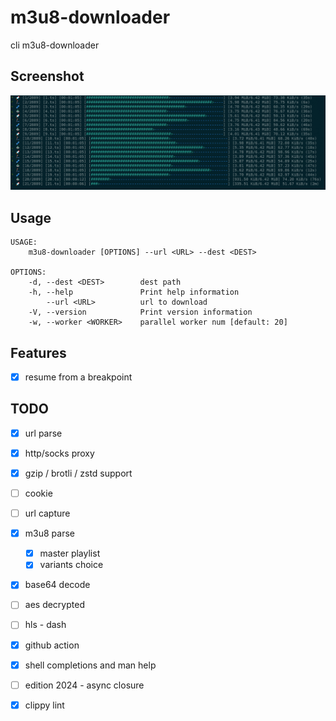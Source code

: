 # m3u8-downloader

cli m3u8-downloader

## Screenshot

![preview.png](https://github.com/someoneonsmile/m3u8-downloader/blob/main/img/preview.png?raw=true)

## Usage

```
USAGE:
    m3u8-downloader [OPTIONS] --url <URL> --dest <DEST>

OPTIONS:
    -d, --dest <DEST>        dest path
    -h, --help               Print help information
        --url <URL>          url to download
    -V, --version            Print version information
    -w, --worker <WORKER>    parallel worker num [default: 20]
```

## Features

- [x] resume from a breakpoint

## TODO

- [x] url parse
- [x] http/socks proxy
- [x] gzip / brotli / zstd support
- [ ] cookie
- [ ] url capture
- [x] m3u8 parse
  - [x] master playlist
  - [x] variants choice
- [x] base64 decode
- [ ] aes decrypted
- [ ] hls - dash

- [x] github action
- [x] shell completions and man help
- [ ] edition 2024 - async closure
- [x] clippy lint
